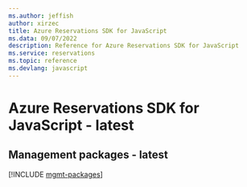 ```yaml
---
ms.author: jeffish
author: xirzec
title: Azure Reservations SDK for JavaScript
ms.data: 09/07/2022
description: Reference for Azure Reservations SDK for JavaScript
ms.service: reservations
ms.topic: reference
ms.devlang: javascript
---
```

# Azure Reservations SDK for JavaScript - latest

## Management packages - latest
[!INCLUDE [mgmt-packages](reservations-mgmt-index.md)]